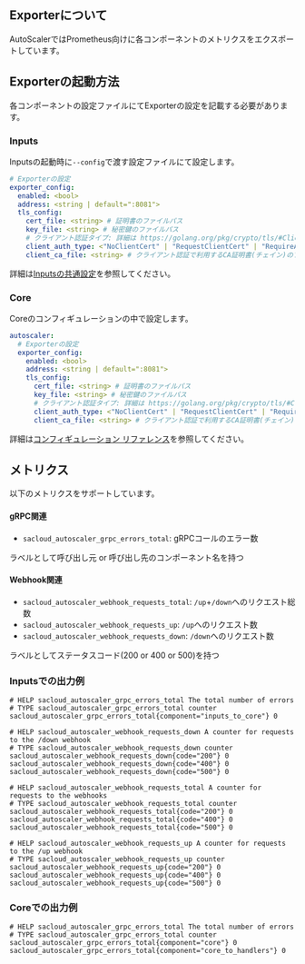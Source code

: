 ## Exporterについて

AutoScalerではPrometheus向けに各コンポーネントのメトリクスをエクスポートしています。

## Exporterの起動方法

各コンポーネントの設定ファイルにてExporterの設定を記載する必要があります。

### Inputs

Inputsの起動時に`--config`で渡す設定ファイルにて設定します。  

```yaml
# Exporterの設定
exporter_config:
  enabled: <bool>
  address: <string | default=":8081">
  tls_config:
    cert_file: <string> # 証明書のファイルパス
    key_file: <string> # 秘密鍵のファイルパス
    # クライアント認証タイプ: 詳細は https://golang.org/pkg/crypto/tls/#ClientAuthType を参照
    client_auth_type: <"NoClientCert" | "RequestClientCert" | "RequireAnyClientCert" | "VerifyClientCertIfGiven" | "RequireAndVerifyClientCert" >
    client_ca_file: <string> # クライアント認証で利用するCA証明書(チェイン)のファイルパス
```

詳細は[Inputsの共通設定](inputs/config.md)を参照してください。

### Core

Coreのコンフィギュレーションの中で設定します。

```yaml
autoscaler:
  # Exporterの設定
  exporter_config:
    enabled: <bool>
    address: <string | default=":8081">
    tls_config:
      cert_file: <string> # 証明書のファイルパス
      key_file: <string> # 秘密鍵のファイルパス
      # クライアント認証タイプ: 詳細は https://golang.org/pkg/crypto/tls/#ClientAuthType を参照
      client_auth_type: <"NoClientCert" | "RequestClientCert" | "RequireAnyClientCert" | "VerifyClientCertIfGiven" | "RequireAndVerifyClientCert" >
      client_ca_file: <string> # クライアント認証で利用するCA証明書(チェイン)のファイルパス
```

詳細は[コンフィギュレーション リファレンス](configuration.md)を参照してください。

## メトリクス

以下のメトリクスをサポートしています。

#### gRPC関連

- `sacloud_autoscaler_grpc_errors_total`: gRPCコールのエラー数

ラベルとして呼び出し元 or 呼び出し先のコンポーネント名を持つ

#### Webhook関連

- `sacloud_autoscaler_webhook_requests_total`:  `/up`+`/down`へのリクエスト総数
- `sacloud_autoscaler_webhook_requests_up`: `/up`へのリクエスト数
- `sacloud_autoscaler_webhook_requests_down`: `/down`へのリクエスト数

ラベルとしてステータスコード(200 or 400 or 500)を持つ

### Inputsでの出力例

```
# HELP sacloud_autoscaler_grpc_errors_total The total number of errors
# TYPE sacloud_autoscaler_grpc_errors_total counter
sacloud_autoscaler_grpc_errors_total{component="inputs_to_core"} 0

# HELP sacloud_autoscaler_webhook_requests_down A counter for requests to the /down webhook
# TYPE sacloud_autoscaler_webhook_requests_down counter
sacloud_autoscaler_webhook_requests_down{code="200"} 0
sacloud_autoscaler_webhook_requests_down{code="400"} 0
sacloud_autoscaler_webhook_requests_down{code="500"} 0

# HELP sacloud_autoscaler_webhook_requests_total A counter for requests to the webhooks
# TYPE sacloud_autoscaler_webhook_requests_total counter
sacloud_autoscaler_webhook_requests_total{code="200"} 0
sacloud_autoscaler_webhook_requests_total{code="400"} 0
sacloud_autoscaler_webhook_requests_total{code="500"} 0

# HELP sacloud_autoscaler_webhook_requests_up A counter for requests to the /up webhook
# TYPE sacloud_autoscaler_webhook_requests_up counter
sacloud_autoscaler_webhook_requests_up{code="200"} 0
sacloud_autoscaler_webhook_requests_up{code="400"} 0
sacloud_autoscaler_webhook_requests_up{code="500"} 0
```

### Coreでの出力例

```
# HELP sacloud_autoscaler_grpc_errors_total The total number of errors
# TYPE sacloud_autoscaler_grpc_errors_total counter
sacloud_autoscaler_grpc_errors_total{component="core"} 0
sacloud_autoscaler_grpc_errors_total{component="core_to_handlers"} 0
```